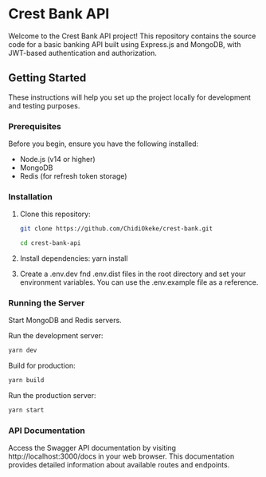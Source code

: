 # Crest Bank API

Welcome to the Crest Bank API project! This repository contains the source code for a basic banking API built using Express.js and MongoDB, with JWT-based authentication and authorization.

## Getting Started

These instructions will help you set up the project locally for development and testing purposes.

### Prerequisites

Before you begin, ensure you have the following installed:

- Node.js (v14 or higher)
- MongoDB
- Redis (for refresh token storage)

### Installation

1. Clone this repository:

   ```bash
   git clone https://github.com/ChidiOkeke/crest-bank.git

   cd crest-bank-api

   ```

2. Install dependencies:
   yarn install

3. Create a .env.dev fnd .env.dist files in the root directory and set your environment variables. You can use the .env.example file as a reference.

### Running the Server

Start MongoDB and Redis servers.

Run the development server:

```sh
yarn dev
```

Build for production:

```sh
yarn build
```

Run the production server:

```sh
yarn start
```

### API Documentation

Access the Swagger API documentation by visiting http://localhost:3000/docs in your web browser. This documentation provides detailed information about available routes and endpoints.
